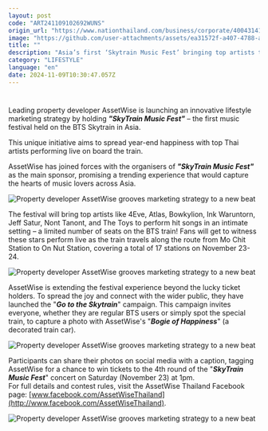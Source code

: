```yaml
---
layout: post
code: "ART241109102692WUNS"
origin_url: "https://www.nationthailand.com/business/corporate/40043141"
image: "https://github.com/user-attachments/assets/ea31572f-a407-4788-a684-798cec814577"
title: ""
description: "Asia’s first ‘Skytrain Music Fest’ bringing top artists to perform for commuters during journey"
category: "LIFESTYLE"
language: "en"
date: 2024-11-09T10:30:47.057Z
---
```


# 









Leading property developer AssetWise is launching an innovative lifestyle marketing strategy by holding _**"SkyTrain Music Fest"**_ – the first music festival held on the BTS Skytrain in Asia.

This unique initiative aims to spread year-end happiness with top Thai artists performing live on board the train.

AssetWise has joined forces with the organisers of _**"SkyTrain Music Fest"**_ as the main sponsor, promising a trending experience that would capture the hearts of music lovers across Asia.

  ![Property developer AssetWise grooves marketing strategy to a new beat](https://github.com/user-attachments/assets/93230945-6f34-4aa6-ad8a-c2a5c97afc28)

The festival will bring top artists like 4Eve, Atlas, Bowkylion, Ink Waruntorn, Jeff Satur, Nont Tanont, and The Toys to perform hit songs in an intimate setting – a limited number of seats on the BTS train! Fans will get to witness these stars perform live as the train travels along the route from Mo Chit Station to On Nut Station, covering a total of 17 stations on November 23-24.

  ![Property developer AssetWise grooves marketing strategy to a new beat](https://github.com/user-attachments/assets/560df7ba-34a1-4cc5-8012-a41357a66895)

AssetWise is extending the festival experience beyond the lucky ticket holders. To spread the joy and connect with the wider public, they have launched the "_**Go to the Skytrain**_" campaign. This campaign invites everyone, whether they are regular BTS users or simply spot the special train, to capture a photo with AssetWise's "_**Bogie of Happiness**_" (a decorated train car).

  ![Property developer AssetWise grooves marketing strategy to a new beat](https://github.com/user-attachments/assets/f588937d-0bd8-4725-ba51-02e29e16d92d)

Participants can share their photos on social media with a caption, tagging AssetWise for a chance to win tickets to the 4th round of the "_**SkyTrain Music Fest**_" concert on Saturday (November 23) at 1pm.  
For full details and contest rules, visit the AssetWise Thailand Facebook page: [www.facebook.com/AssetWiseThailand](http://www.facebook.com/AssetWiseThailand).

  ![Property developer AssetWise grooves marketing strategy to a new beat](https://github.com/user-attachments/assets/ed5be685-3420-4e5e-af23-510f1a630348)